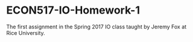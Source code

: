 # ECON517-IO-Homework-1
The first assignment in the Spring 2017 IO class taught by Jeremy Fox at Rice University.
